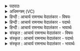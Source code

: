 <details><summary>पदपाठः</summary>

तत्। ते꣣। यज्ञः꣢। अ꣣जायत। त꣢त्। अ꣣र्कः꣢। उ꣣त꣢। ह꣡स्कृ꣢꣯तिः। त꣢त्। वि꣡श्व꣢꣯म्। अ꣣भिभूः꣢। अ꣣भि। भूः꣢। अ꣢सि। य꣢त्। जा꣣त꣢म्। यत्। च꣣। ज꣡न्त्व꣢꣯म्। १४३०।
</details>

<details><summary>अधिमन्त्रम् (VC)</summary>

- इन्द्रः
- नृमेधपुरुमेधावाङ्गिरसौ
- अनुष्टुप्
- गान्धारः
</details>

<details><summary>हिन्दी : आचार्य रामनाथ वेदालंकार - विषयः</summary>

अगले मन्त्र में जगदीश्वर की महिमा का वर्णन है।
</details>

<details><summary>हिन्दी : आचार्य रामनाथ वेदालंकार - पदार्थः</summary>

पदार्थान्वयभाषाः -  हे इन्द्र जगदीश्वर!क्योंकि आप विघ्नों के विनाश में समर्थ हो(तत्)इसी कारण(ते)आपका(यज्ञः)सृष्टिरूप यज्ञ(अजायत)उत्पन्न हो सका है।(तत्)इसी कारण(अर्कः)सूर्य(उत)और(हस्कृतिः)बिजली का अट्टहास उत्पन्न हो सका है।(तत्)इसी कारण(विश्वम्)सब कुछ(यत् जातम्)जो पैदा हो चुका है।(यत् च जन्त्वम्)और जो भविष्य में पैदा होना है,उसे आप(अभिभूः असि)अपनी महिमा से तिरस्कृत किये हुए हो ॥२॥
</details>

<details><summary>हिन्दी : आचार्य रामनाथ वेदालंकार - भावार्थः</summary>

भावार्थभाषाः -  विघ्नों के विनाश में समर्थ होने से ही परमेश्वर सूर्य,चन्द्र,बिजली,नक्षत्र आदि से युक्त इस सब जगत् को बनाने और धारण करने में सफल होता है ॥२॥
</details>

<details><summary>संस्कृत : आचार्य रामनाथ वेदालंकार - विषयः</summary>

अथ जगदीश्वरस्य महिमानमाह।
</details>

<details><summary>संस्कृत : आचार्य रामनाथ वेदालंकार - पदार्थः</summary>

पदार्थान्वयभाषाः -  हे इन्द्र जगदीश्वर!यस्मात् त्वं वृत्रहत्याय विघ्नविनाशाय समर्थोऽभूः(तत्)तस्मादेव(ते)तव(यज्ञः)सृष्टियज्ञः(अजायत)उदपद्यत, (तत्)तस्मादेव(अर्कः)सूर्यः(उत)अपि च(हस्कृतिः)विद्युतः हस्कारः अजायत।[हस्काराद् विद्युतस्परि। ऋ० १।२३।१२ इति वचनात्।] (तत्)तस्मादेव(विश्वम्)सर्वम्(यत् जातम्)यदुत्पन्नम्(यच्च जन्त्वम्)यच्च जनितव्यम् अस्ति,तत् त्वम्।[जनी प्रादुर्भावे धातोः ‘कृत्यार्थे तवैकेन्केन्यत्वनः। अ० ३।४।१३’ इति त्वन् प्रत्ययः।] (अभिभूः असि)स्वमहिम्ना अभिभूतवानसि ॥२॥
</details>

<details><summary>संस्कृत : आचार्य रामनाथ वेदालंकार - भावार्थः</summary>

भावार्थभाषाः -  विघ्नविनाशसमर्थत्वादेव परमेश्वरः सूर्यचन्द्रविद्युन्नक्षत्रादिमयं सर्वमिदं जगन्निर्मातुं धारयितुं च सफलो भवति ॥२॥
</details>